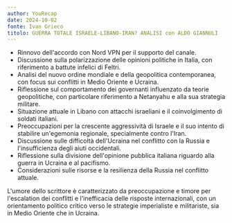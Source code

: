 ```yaml
---
author: YouRecap
date: 2024-10-02
fonte: Ivan Grieco
titolo: GUERRA TOTALE ISRAELE-LIBANO-IRAN? ANALISI con ALDO GIANNULI
---
```


- Rinnovo dell'accordo con Nord VPN per il supporto del canale.
- Discussione sulla polarizzazione delle opinioni politiche in Italia, con riferimento a battute infelici di Feltri.
- Analisi del nuovo ordine mondiale e della geopolitica contemporanea, con focus sui conflitti in Medio Oriente e Ucraina.
- Riflessione sul comportamento dei governanti influenzato da teorie geopolitiche, con particolare riferimento a Netanyahu e alla sua strategia militare.
- Situazione attuale in Libano con attacchi israeliani e il coinvolgimento di soldati italiani.
- Preoccupazioni per la crescente aggressività di Israele e il suo intento di stabilire un'egemonia regionale, specialmente contro l'Iran.
- Discussione sulle difficoltà dell'Ucraina nel conflitto con la Russia e l'insufficienza degli aiuti occidentali.
- Riflessione sulla divisione dell'opinione pubblica italiana riguardo alla guerra in Ucraina e al pacifismo.
- Considerazioni sulle risorse e la resilienza della Russia nel conflitto attuale.

L'umore dello scrittore è caratterizzato da preoccupazione e timore per l'escalation dei conflitti e l'inefficacia delle risposte internazionali, con un orientamento politico critico verso le strategie imperialiste e militariste, sia in Medio Oriente che in Ucraina.
